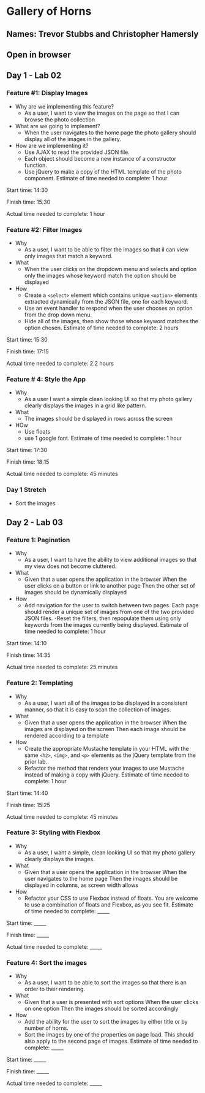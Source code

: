 # Gallery of Horns

## Names: Trevor Stubbs and Christopher Hamersly

## Open in browser

## Day 1 - Lab 02
### Feature #1: Display Images
- Why are we implementing this feature?
    - As a user, I want to view the images on the page so that I can browse the photo collection
- What are we going to implement?
    - When the user navigates to the home page the photo gallery should display all of the images in the gallery.
- How are we implementing it?
    - Use AJAX to read the provided JSON file.
    - Each object should become a new instance of a constructor function.
    - Use jQuery to make a copy of the HTML template of the photo component. 
Estimate of time needed to complete: 1 hour

Start time: 14:30

Finish time: 15:30

Actual time needed to complete: 1 hour
### Feature #2: Filter Images
- Why
    - As a user, I want to be able to filter the images so that iI can view only images that match a keyword.
- What
    - When the user clicks on the dropdown menu and selects and option only the images whose keyword match the option should be displayed
- How
    - Create a `<select>` element which contains unique `<option>` elements extracted dynamically from the JSON file, one for each keyword.
    - Use an event handler to respond when the user chooses an option from the drop down menu.
    - Hide all of the images, then show those whose keyword matches the option chosen.
Estimate of time needed to complete: 2 hours

Start time: 15:30

Finish time: 17:15

Actual time needed to complete: 2.2 hours
### Feature # 4: Style the App
- Why
    - As a user I want a simple clean looking UI so that my photo gallery clearly displays the images in a grid like pattern.
- What  
    - The images should be displayed in rows across the screen
- HOw
    - Use floats
    - use 1 google font.
Estimate of time needed to complete: 1 hour

Start time: 17:30

Finish time: 18:15

Actual time needed to complete: 45 minutes
### Day 1 Stretch
- Sort the images

## Day 2 - Lab 03
### Feature 1: Pagination
- Why
    - As a user, I want to have the ability to view additional images so that my view does not become cluttered.
- What
    - Given that a user opens the application in the browser When the user clicks on a button or link to another page Then the other set of images should be dynamically displayed
- How
    - Add navigation for the user to switch between two pages. Each page should render a unique set of images from one of the two provided JSON files.
    -Reset the filters, then repopulate them using only keywords from the images currently being displayed.
Estimate of time needed to complete: 1 hour

Start time: 14:10

Finish time: 14:35

Actual time needed to complete: 25 minutes

### Feature 2: Templating
- Why 
    - As a user, I want all of the images to be displayed in a consistent manner, so that it is easy to scan the collection of images.
- What 
    - Given that a user opens the application in the browser When the images are displayed on the screen Then each image should be rendered according to a template
- How
    - Create the appropriate Mustache template in your HTML with the same `<h2>`, `<img>`, and `<p>` elements as the jQuery template from the prior lab.
    - Refactor the method that renders your images to use Mustache instead of making a copy with jQuery.
Estimate of time needed to complete: 1 hour

Start time: 14:40

Finish time: 15:25

Actual time needed to complete: 45 minutes
### Feature 3: Styling with Flexbox
- Why
    - As a user, I want a simple, clean looking UI so that my photo gallery clearly displays the images.
- What
    - Given that a user opens the application in the browser When the user navigates to the home page Then the images should be displayed in columns, as screen width allows
- How
    - Refactor your CSS to use Flexbox instead of floats. You are welcome to use a combination of floats and Flexbox, as you see fit.
Estimate of time needed to complete: _____

Start time: _____

Finish time: _____

Actual time needed to complete: _____
### Feature 4: Sort the images
- Why
    - As a user, I want to be able to sort the images so that there is an order to their rendering.
- What 
    - Given that a user is presented with sort options When the user clicks on one option Then the images should be sorted accordingly
- How
    - Add the ability for the user to sort the images by either title or by number of horns.
    - Sort the images by one of the properties on page load. This should also apply to the second page of images.
Estimate of time needed to complete: _____

Start time: _____

Finish time: _____

Actual time needed to complete: _____
